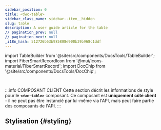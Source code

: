 ```yaml
---
sidebar_position: 0
title: <dwc-table>
sidebar_class_name: sidebar--item__hidden
slug: table
description: A user guide article for the table
// pagination_prev: null
// pagination_next: null
_i18n_hash: 512726b63b985808e900b39b968c1ddf
---
```

import TableBuilder from '@site/src/components/DocsTools/TableBuilder';
import FiberSmartRecordIcon from '@mui/icons-material/FiberSmartRecord';
import DocChip from '@site/src/components/DocsTools/DocChip';

<DocChip chip='shadow' />

<br />

:::info COMPOSANT CLIENT
Cette section décrit les informations de style pour le **`<dwc-table>`** composant. Ce composant est **uniquement côté client** - il ne peut pas être instancié par lui-même via l'API, mais peut faire partie des composants de l'API.
:::

## Stylisation {#styling}

<TableBuilder name="dwc-table" clientComponent />
